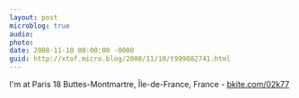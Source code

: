 ```yaml
---
layout: post
microblog: true
audio: 
photo: 
date: 2008-11-10 00:00:00 -0000
guid: http://xtof.micro.blog/2008/11/10/t999082741.html
---
```

I'm at Paris 18 Buttes-Montmartre, Île-de-France, France - [bkite.com/02k77](http://bkite.com/02k77)
